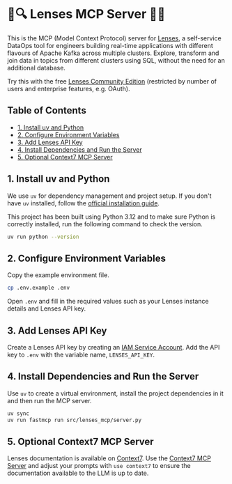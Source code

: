 # 🌊🔍 Lenses MCP Server 🔎🌊

This is the MCP (Model Context Protocol) server for [Lenses](https://lenses.io/), a self-service DataOps tool for engineers building real-time applications with different flavours of Apache Kafka across multiple clusters. Explore, transform and join data in topics from different clusters using SQL, without the need for an additional database. 

Try this with the free [Lenses Community Edition](https://lenses.io/community-edition/) (restricted by number of users and enterprise features, e.g. OAuth).

## Table of Contents

- [1. Install uv and Python](#1-install-uv-and-python)
- [2. Configure Environment Variables](#2-configure-environment-variables)
- [3. Add Lenses API Key](#3-add-lenses-api-key)
- [4. Install Dependencies and Run the Server](#4-install-dependencies-and-run-the-server)
- [5. Optional Context7 MCP Server](#5-optional-context7-mcp-server)


## 1. Install uv and Python

We use `uv` for dependency management and project setup. If you don't have `uv` installed, follow the [official installation guide](https://docs.astral.sh/uv/getting-started/installation/).

This project has been built using Python 3.12 and to make sure Python is correctly installed, run the following command to check the version.

```bash
uv run python --version
```

## 2. Configure Environment Variables

Copy the example environment file.

```bash
cp .env.example .env
```

Open `.env` and fill in the required values such as your Lenses instance details and Lenses API key.

## 3. Add Lenses API Key

Create a Lenses API key by creating an [IAM Service Account](https://docs.lenses.io/latest/user-guide/iam/service-accounts). Add the API  key to `.env` with the variable name, `LENSES_API_KEY`.

## 4. Install Dependencies and Run the Server

Use `uv` to create a virtual environment, install the project dependencies in it and then run the MCP server.

```bash
uv sync
uv run fastmcp run src/lenses_mcp/server.py
```

## 5. Optional Context7 MCP Server

Lenses documentation is available on [Context7](https://context7.com/websites/lenses_io). Use the [Context7 MCP Server](https://github.com/upstash/context7) and adjust your prompts with `use context7` to ensure the documentation available to the LLM is up to date.
